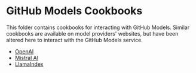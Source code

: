 # GitHub Models Cookbooks

This folder contains cookbooks for interacting with GitHub Models. Similar cookbooks are available on model providers' websites, but have been altered here to interact with the GitHub Models service.

- [OpenAI](openai/README.md)
- [Mistral AI](mistralai/README.md)
- [LlamaIndex](llamaindex/README.md)
